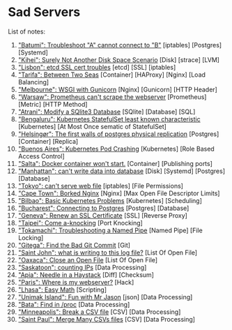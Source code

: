 # Sad Servers

List of notes:

1. ["Batumi": Troubleshoot "A" cannot connect to "B"](notes/troubleshoot_A_cannot_connect_to_B.md) [iptables] [Postgres] [Systemd]
1. ["Kihei": Surely Not Another Disk Space Scenario](notes/surely_not_another_disk_space_scenario.md) [Disk] [strace] [LVM]
1. ["Lisbon": etcd SSL cert troubles](notes/etcd_ssl_cert_troubles.md) [etcd] [SSL] [iptables]
1. ["Tarifa": Between Two Seas](notes/between_two_seas.md) [Container] [HAProxy] [Nginx] [Load Balancing]
1. ["Melbourne": WSGI with Gunicorn](notes/wsgi_with_gunicorn.md) [Nginx] [Gunicorn] [HTTP Header]
1. ["Warsaw": Prometheus can't scrape the webserver](notes/prometheus_cant_scrape_the_webserver.md) [Prometheus] [Metric] [HTTP Method]
1. ["Atrani": Modify a SQlite3 Database](notes/modify_a_sqlite3_db.md) [SQlite] [Database] [SQL]
1. ["Bengaluru": Kubernetes StatefulSet least known characteristic](notes/k8s_statefulSet_least_known_character.md) [Kubernetes] [At Most Once sematic of StatefulSet]
1. ["Helsingør": The first walls of postgres physical replication](notes/first_walls_of_postgres_physical_replication.md) [Postgres] [Container] [Replica]
1. ["Buenos Aires": Kubernetes Pod Crashing](notes/k8s_pod_crashing.md) [Kubernetes] [Role Based Access Control]
1. ["Salta": Docker container won't start.](notes/docker_container_wont_start.md) [Container] [Publishing ports]
1. ["Manhattan": can't write data into database](notes/cant_write_data_into_database.md) [Disk] [Systemd] [Postgres] [Database]
1. ["Tokyo": can't serve web file](notes/cant_serve_web_file.md) [iptables] [File Permissions]
1. ["Cape Town": Borked Nginx](notes/borked_nginx.md) [Nginx] [Max Open File Descriptor Limits]
1. ["Bilbao": Basic Kubernetes Problems](notes/basic_k8s_problem.md) [Kubernetes] [Scheduling]
1. ["Bucharest": Connecting to Postgres](notes/connecting_to_postgres.md) [Postgres] [Database]
1. ["Geneva": Renew an SSL Certificate](notes/renew_ssl_cert.md) [SSL] [Reverse Proxy]
1. ["Taipei": Come a-knocking](notes/come_a_knock.md) [Port Knocking]
1. ["Tokamachi": Troubleshooting a Named Pipe](notes/troubleshoot_a_named_pipe.md) [Named Pipe] [File Locking]
1. ["Gitega": Find the Bad Git Commit](notes/find_bad_git_commit.md) [Git]
1. ["Saint John": what is writing to this log file?](notes/what_is_writing_to_this_log_file.md) [List Of Open File]
1. ["Oaxaca": Close an Open File](notes/close_an_open_file.md) [List Of Open File]
1. ["Saskatoon": counting IPs](notes/counting_ips.md) [Data Processing]
1. ["Apia": Needle in a Haystack](notes/needle_in_a_haystack.md) [Diff] [Checksum]
1. ["Paris": Where is my webserver?](notes/where_is_my_web_server.md) [Hack]
1. ["Lhasa": Easy Math](notes/easy_math.md) [Scripting]
1. ["Unimak Island": Fun with Mr Jason](notes/fun_with_mr_jason.md) [json] [Data Processing]
1. ["Bata": Find in /proc](notes/find_in_proc.md) [Data Processing]
1. ["Minneapolis": Break a CSV file](notes/break_a_csv_file.md) [CSV] [Data Processing]
1. ["Saint Paul": Merge Many CSVs files](notes/merge_many_csv_files.md) [CSV] [Data Processing]
